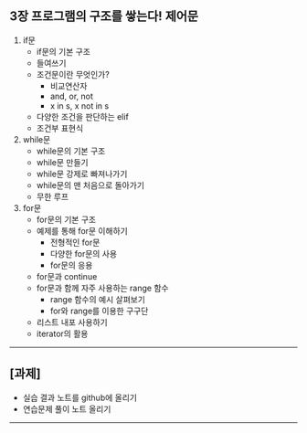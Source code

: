 ## 3장 프로그램의 구조를 쌓는다! 제어문

1. if문
   - if문의 기본 구조
   - 들여쓰기
   - 조건문이란 무엇인가?
     - 비교연산자
     - and, or, not
     - x in s, x not in s
   - 다양한 조건을 판단하는 elif
   - 조건부 표현식
2. while문
   - while문의 기본 구조
   - while문 만들기
   - while문 강제로 빠져나가기
   - while문의 맨 처음으로 돌아가기
   - 무한 루프
3. for문
   - for문의 기본 구조
   - 예제를 통해 for문 이해하기
     - 전형적인 for문
     - 다양한 for문의 사용
     - for문의 응용
    - for문과 continue
    - for문과 함께 자주 사용하는 range 함수
      - range 함수의 예시 살펴보기
      - for와 range를 이용한 구구단
    - 리스트 내포 사용하기
    - iterator의 활용
---                     

## [과제]
- 실습 결과 노트를 github에 올리기 
- 연습문제 풀이 노트 올리기
---
